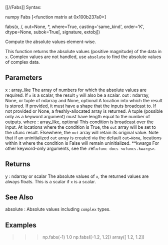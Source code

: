 [[//Fabs]]
Syntax:

  numpy Fabs [<function matrix at 0x100b237a0>]

fabs(x, /, out=None, *, where=True, casting='same_kind', order='K', dtype=None, subok=True[, signature, extobj])

Compute the absolute values element-wise.

This function returns the absolute values (positive magnitude) of the
data in `x`. Complex values are not handled, use `absolute` to find the
absolute values of complex data.

Parameters
----------
x : array_like
    The array of numbers for which the absolute values are required. If
    `x` is a scalar, the result `y` will also be a scalar.
out : ndarray, None, or tuple of ndarray and None, optional
    A location into which the result is stored. If provided, it must have
    a shape that the inputs broadcast to. If not provided or None,
    a freshly-allocated array is returned. A tuple (possible only as a
    keyword argument) must have length equal to the number of outputs.
where : array_like, optional
    This condition is broadcast over the input. At locations where the
    condition is True, the `out` array will be set to the ufunc result.
    Elsewhere, the `out` array will retain its original value.
    Note that if an uninitialized `out` array is created via the default
    ``out=None``, locations within it where the condition is False will
    remain uninitialized.
**kwargs
    For other keyword-only arguments, see the
    :ref:`ufunc docs <ufuncs.kwargs>`.

Returns
-------
y : ndarray or scalar
    The absolute values of `x`, the returned values are always floats.
    This is a scalar if `x` is a scalar.

See Also
--------
absolute : Absolute values including `complex` types.

Examples
--------
>>> np.fabs(-1)
1.0
>>> np.fabs([-1.2, 1.2])
array([ 1.2,  1.2])